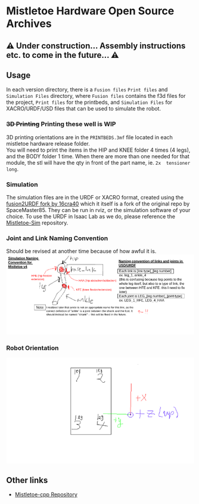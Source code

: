 # Mistletoe Hardware Open Source Archives

## ⚠️ Under construction... Assembly instructions etc. to come in the future... ⚠️

## Usage 

In each version directory, there is a `Fusion files` `Print files` and `Simulation Files` directory, where `Fusion files` contains the f3d files for the project, `Print files` for the printbeds, and `Simulation Files` for XACRO/URDF/USD files that can be used to simulate the robot.

### ~~3D Printing~~ Printing these well is WIP

3D printing orientations are in the `PRINTBEDS.3mf` file located in each mistletoe hardware release folder.  
You will need to print the items in the HIP and KNEE folder 4 times (4 legs), and the BODY folder 1 time. When there are more than one needed for that module, the stl will have the qty in front of the part name, ie. `2x  tensioner long`.

### Simulation

The simulation files are in the URDF or XACRO format, created using the [fusion2URDF fork by 16cra40](https://github.com/16cra40/fusion2urdf) which it itself is a fork of the original repo by SpaceMaster85. They can be run in rviz, or the simulation software of your choice. To use the URDF in Isaac Lab as we do, please reference the [Mistletoe-Sim](https://github.com/REAL-Robotics-Lab/Mistletoe-Sim.git) repository.

### Joint and Link Naming Convention  
Should be revised at another time because of how awful it is.
![robot naming convention](docs/awful%20naming%20convention.png)


### Robot Orientation
![robot orientation](docs/mistletoe%20orientation.png)


## Other links

- [Mistletoe-cpp Repository](https://github.com/REAL-Robotics-Lab/Mistletoe-cpp.git)
